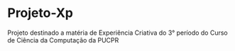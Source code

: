 # Projeto-Xp
Projeto destinado a matéria de Experiência Criativa do 3° período do Curso de Ciência da Computação da PUCPR

